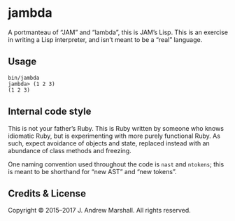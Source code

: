 # jambda

A portmanteau of “JAM” and “lambda”, this is JAM’s Lisp. This is an exercise in writing a Lisp interpreter, and isn’t meant to be a “real” language.

## Usage

    bin/jambda
    jambda> (1 2 3)
    (1 2 3)

## Internal code style

This is not your father’s Ruby. This is Ruby written by someone who knows idiomatic Ruby, but is experimenting with more purely functional Ruby. As such, expect avoidance of objects and state, replaced instead with an abundance of class methods and freezing.

One naming convention used throughout the code is `nast` and `ntokens`; this is meant to be shorthand for “new AST” and “new tokens”.

## Credits & License

Copyright © 2015–2017 J. Andrew Marshall. All rights reserved.
